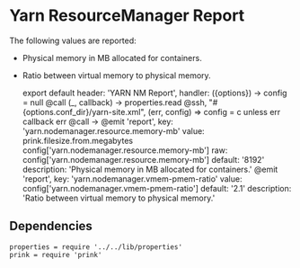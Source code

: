 
# Yarn ResourceManager Report

The following values are reported:   
*   Physical memory in MB allocated for containers.   
*   Ratio between virtual memory to physical memory.

    export default header: 'YARN NM Report', handler: ({options}) ->
      config = null
      @call (_, callback) ->
        properties.read @ssh, "#{options.conf_dir}/yarn-site.xml", (err, config) =>
          config = c unless err
          callback err
      @call ->
        @emit 'report',
          key: 'yarn.nodemanager.resource.memory-mb'
          value:  prink.filesize.from.megabytes config['yarn.nodemanager.resource.memory-mb']
          raw: config['yarn.nodemanager.resource.memory-mb']
          default: '8192'
          description: 'Physical memory in MB allocated for containers.'
        @emit 'report',
          key: 'yarn.nodemanager.vmem-pmem-ratio'
          value: config['yarn.nodemanager.vmem-pmem-ratio']
          default: '2.1'
          description: 'Ratio between virtual memory to physical memory.'

## Dependencies

    properties = require '../../lib/properties'
    prink = require 'prink'
